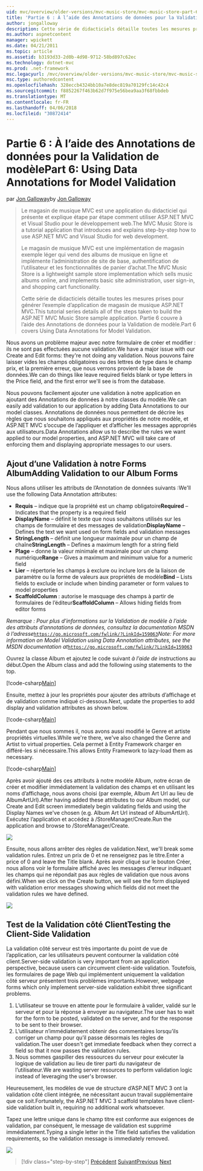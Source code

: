 ```yaml
---
uid: mvc/overview/older-versions/mvc-music-store/mvc-music-store-part-6
title: 'Partie 6 : À l’aide des Annotations de données pour la Validation de modèle | Documents Microsoft'
author: jongalloway
description: Cette série de didacticiels détaille toutes les mesures prises pour générer l’exemple d’application de magasin de musique ASP.NET MVC. Partie 6 traite à l’aide des Annotations de données pour le modèle V...
ms.author: aspnetcontent
manager: wpickett
ms.date: 04/21/2011
ms.topic: article
ms.assetid: b3193d33-2d0b-4d98-9712-58bd897c62ec
ms.technology: dotnet-mvc
ms.prod: .net-framework
msc.legacyurl: /mvc/overview/older-versions/mvc-music-store/mvc-music-store-part-6
msc.type: authoredcontent
ms.openlocfilehash: 328eccb4324bb10a7e8dec819a70129fc14c42c4
ms.sourcegitcommit: f8852267f463b62d7f975e56bea9aa3f68fbbdeb
ms.translationtype: MT
ms.contentlocale: fr-FR
ms.lasthandoff: 04/06/2018
ms.locfileid: "30872414"
---
```

<a name="part-6-using-data-annotations-for-model-validation"></a><span data-ttu-id="85c35-104">Partie 6 : À l’aide des Annotations de données pour la Validation de modèle</span><span class="sxs-lookup"><span data-stu-id="85c35-104">Part 6: Using Data Annotations for Model Validation</span></span>
====================
<span data-ttu-id="85c35-105">par [Jon Galloway](https://github.com/jongalloway)</span><span class="sxs-lookup"><span data-stu-id="85c35-105">by [Jon Galloway](https://github.com/jongalloway)</span></span>

> <span data-ttu-id="85c35-106">Le magasin de musique MVC est une application du didacticiel qui présente et explique étape par étape comment utiliser ASP.NET MVC et Visual Studio pour le développement web.</span><span class="sxs-lookup"><span data-stu-id="85c35-106">The MVC Music Store is a tutorial application that introduces and explains step-by-step how to use ASP.NET MVC and Visual Studio for web development.</span></span>  
>   
> <span data-ttu-id="85c35-107">Le magasin de musique MVC est une implémentation de magasin exemple léger qui vend des albums de musique en ligne et implémente l’administration de site de base, authentification de l’utilisateur et les fonctionnalités de panier d’achat.</span><span class="sxs-lookup"><span data-stu-id="85c35-107">The MVC Music Store is a lightweight sample store implementation which sells music albums online, and implements basic site administration, user sign-in, and shopping cart functionality.</span></span>  
>   
> <span data-ttu-id="85c35-108">Cette série de didacticiels détaille toutes les mesures prises pour générer l’exemple d’application de magasin de musique ASP.NET MVC.</span><span class="sxs-lookup"><span data-stu-id="85c35-108">This tutorial series details all of the steps taken to build the ASP.NET MVC Music Store sample application.</span></span> <span data-ttu-id="85c35-109">Partie 6 couvre à l’aide des Annotations de données pour la Validation de modèle.</span><span class="sxs-lookup"><span data-stu-id="85c35-109">Part 6 covers Using Data Annotations for Model Validation.</span></span>


<span data-ttu-id="85c35-110">Nous avons un problème majeur avec notre formulaire de créer et modifier : ils ne sont pas effectuées aucune validation.</span><span class="sxs-lookup"><span data-stu-id="85c35-110">We have a major issue with our Create and Edit forms: they're not doing any validation.</span></span> <span data-ttu-id="85c35-111">Nous pouvons faire laisser vides les champs obligatoires ou des lettres de type dans le champ prix, et la première erreur, que nous verrons provient de la base de données.</span><span class="sxs-lookup"><span data-stu-id="85c35-111">We can do things like leave required fields blank or type letters in the Price field, and the first error we'll see is from the database.</span></span>

<span data-ttu-id="85c35-112">Nous pouvons facilement ajouter une validation à notre application en ajoutant des Annotations de données à notre classes du modèle.</span><span class="sxs-lookup"><span data-stu-id="85c35-112">We can easily add validation to our application by adding Data Annotations to our model classes.</span></span> <span data-ttu-id="85c35-113">Annotations de données nous permettent de décrire les règles que nous souhaitons appliqués aux propriétés de notre modèle, et ASP.NET MVC s’occupe de l’appliquer et d’afficher les messages appropriés aux utilisateurs.</span><span class="sxs-lookup"><span data-stu-id="85c35-113">Data Annotations allow us to describe the rules we want applied to our model properties, and ASP.NET MVC will take care of enforcing them and displaying appropriate messages to our users.</span></span>

## <a name="adding-validation-to-our-album-forms"></a><span data-ttu-id="85c35-114">Ajout d’une Validation à notre Forms Album</span><span class="sxs-lookup"><span data-stu-id="85c35-114">Adding Validation to our Album Forms</span></span>

<span data-ttu-id="85c35-115">Nous allons utiliser les attributs de l’Annotation de données suivants :</span><span class="sxs-lookup"><span data-stu-id="85c35-115">We'll use the following Data Annotation attributes:</span></span>

- <span data-ttu-id="85c35-116">**Requis** – indique que la propriété est un champ obligatoire</span><span class="sxs-lookup"><span data-stu-id="85c35-116">**Required** – Indicates that the property is a required field</span></span>
- <span data-ttu-id="85c35-117">**DisplayName** – définit le texte que nous souhaitons utilisés sur les champs de formulaire et des messages de validation</span><span class="sxs-lookup"><span data-stu-id="85c35-117">**DisplayName** – Defines the text we want used on form fields and validation messages</span></span>
- <span data-ttu-id="85c35-118">**StringLength** – définit une longueur maximale pour un champ de chaîne</span><span class="sxs-lookup"><span data-stu-id="85c35-118">**StringLength** – Defines a maximum length for a string field</span></span>
- <span data-ttu-id="85c35-119">**Plage** – donne la valeur minimale et maximale pour un champ numérique</span><span class="sxs-lookup"><span data-stu-id="85c35-119">**Range** – Gives a maximum and minimum value for a numeric field</span></span>
- <span data-ttu-id="85c35-120">**Lier** – répertorie les champs à exclure ou inclure lors de la liaison de paramètre ou la forme de valeurs aux propriétés de modèle</span><span class="sxs-lookup"><span data-stu-id="85c35-120">**Bind** – Lists fields to exclude or include when binding parameter or form values to model properties</span></span>
- <span data-ttu-id="85c35-121">**ScaffoldColumn** : autorise le masquage des champs à partir de formulaires de l’éditeur</span><span class="sxs-lookup"><span data-stu-id="85c35-121">**ScaffoldColumn** – Allows hiding fields from editor forms</span></span>

<span data-ttu-id="85c35-122">*Remarque : Pour plus d’informations sur la Validation de modèle à l’aide des attributs d’annotations de données, consultez la documentation MSDN à l’adresse*[`https://go.microsoft.com/fwlink/?LinkId=159063`](https://go.microsoft.com/fwlink/?LinkId=159063)</span><span class="sxs-lookup"><span data-stu-id="85c35-122">*Note: For more information on Model Validation using Data Annotation attributes, see the MSDN documentation at*[`https://go.microsoft.com/fwlink/?LinkId=159063`](https://go.microsoft.com/fwlink/?LinkId=159063)</span></span>

<span data-ttu-id="85c35-123">Ouvrez la classe Album et ajoutez le code suivant *à l’aide de* instructions au début.</span><span class="sxs-lookup"><span data-stu-id="85c35-123">Open the Album class and add the following *using* statements to the top.</span></span>

[!code-csharp[Main](mvc-music-store-part-6/samples/sample1.cs)]

<span data-ttu-id="85c35-124">Ensuite, mettez à jour les propriétés pour ajouter des attributs d’affichage et de validation comme indiqué ci-dessous.</span><span class="sxs-lookup"><span data-stu-id="85c35-124">Next, update the properties to add display and validation attributes as shown below.</span></span>

[!code-csharp[Main](mvc-music-store-part-6/samples/sample2.cs)]

<span data-ttu-id="85c35-125">Pendant que nous sommes il, nous avons aussi modifié le Genre et artiste propriétés virtuelles.</span><span class="sxs-lookup"><span data-stu-id="85c35-125">While we're there, we've also changed the Genre and Artist to virtual properties.</span></span> <span data-ttu-id="85c35-126">Cela permet à Entity Framework charger en différé-les si nécessaire.</span><span class="sxs-lookup"><span data-stu-id="85c35-126">This allows Entity Framework to lazy-load them as necessary.</span></span>

[!code-csharp[Main](mvc-music-store-part-6/samples/sample3.cs)]

<span data-ttu-id="85c35-127">Après avoir ajouté des ces attributs à notre modèle Album, notre écran de créer et modifier immédiatement la validation des champs et en utilisant les noms d’affichage, nous avons choisi (par exemple, Album Art Url au lieu de AlbumArtUrl).</span><span class="sxs-lookup"><span data-stu-id="85c35-127">After having added these attributes to our Album model, our Create and Edit screen immediately begin validating fields and using the Display Names we've chosen (e.g. Album Art Url instead of AlbumArtUrl).</span></span> <span data-ttu-id="85c35-128">Exécutez l’application et accédez à /StoreManager/Create.</span><span class="sxs-lookup"><span data-stu-id="85c35-128">Run the application and browse to /StoreManager/Create.</span></span>

![](mvc-music-store-part-6/_static/image1.png)

<span data-ttu-id="85c35-129">Ensuite, nous allons arrêter des règles de validation.</span><span class="sxs-lookup"><span data-stu-id="85c35-129">Next, we'll break some validation rules.</span></span> <span data-ttu-id="85c35-130">Entrez un prix de 0 et ne renseignez pas le titre.</span><span class="sxs-lookup"><span data-stu-id="85c35-130">Enter a price of 0 and leave the Title blank.</span></span> <span data-ttu-id="85c35-131">Après avoir cliqué sur le bouton Créer, nous allons voir le formulaire affiché avec les messages d’erreur indiquant les champs qui ne répondait pas aux règles de validation que nous avons défini.</span><span class="sxs-lookup"><span data-stu-id="85c35-131">When we click on the Create button, we will see the form displayed with validation error messages showing which fields did not meet the validation rules we have defined.</span></span>

![](mvc-music-store-part-6/_static/image2.png)

## <a name="testing-the-client-side-validation"></a><span data-ttu-id="85c35-132">Test de la Validation côté Client</span><span class="sxs-lookup"><span data-stu-id="85c35-132">Testing the Client-Side Validation</span></span>

<span data-ttu-id="85c35-133">La validation côté serveur est très importante du point de vue de l’application, car les utilisateurs peuvent contourner la validation côté client.</span><span class="sxs-lookup"><span data-stu-id="85c35-133">Server-side validation is very important from an application perspective, because users can circumvent client-side validation.</span></span> <span data-ttu-id="85c35-134">Toutefois, les formulaires de page Web qui implémentent uniquement la validation côté serveur présentent trois problèmes importants.</span><span class="sxs-lookup"><span data-stu-id="85c35-134">However, webpage forms which only implement server-side validation exhibit three significant problems.</span></span>

1. <span data-ttu-id="85c35-135">L’utilisateur se trouve en attente pour le formulaire à valider, validé sur le serveur et pour la réponse à envoyer au navigateur.</span><span class="sxs-lookup"><span data-stu-id="85c35-135">The user has to wait for the form to be posted, validated on the server, and for the response to be sent to their browser.</span></span>
2. <span data-ttu-id="85c35-136">L’utilisateur n’immédiatement obtenir des commentaires lorsqu’ils corriger un champ pour qu’il passe désormais les règles de validation.</span><span class="sxs-lookup"><span data-stu-id="85c35-136">The user doesn't get immediate feedback when they correct a field so that it now passes the validation rules.</span></span>
3. <span data-ttu-id="85c35-137">Nous sommes gaspiller des ressources du serveur pour exécuter la logique de validation au lieu de tirer parti du navigateur de l’utilisateur.</span><span class="sxs-lookup"><span data-stu-id="85c35-137">We are wasting server resources to perform validation logic instead of leveraging the user's browser.</span></span>

<span data-ttu-id="85c35-138">Heureusement, les modèles de vue de structure d’ASP.NET MVC 3 ont la validation côté client intégrée, ne nécessitant aucun travail supplémentaire que ce soit.</span><span class="sxs-lookup"><span data-stu-id="85c35-138">Fortunately, the ASP.NET MVC 3 scaffold templates have client-side validation built in, requiring no additional work whatsoever.</span></span>

<span data-ttu-id="85c35-139">Tapez une lettre unique dans le champ titre est conforme aux exigences de validation, par conséquent, le message de validation est supprimé immédiatement.</span><span class="sxs-lookup"><span data-stu-id="85c35-139">Typing a single letter in the Title field satisfies the validation requirements, so the validation message is immediately removed.</span></span>

![](mvc-music-store-part-6/_static/image3.png)


> [!div class="step-by-step"]
> <span data-ttu-id="85c35-140">[Précédent](mvc-music-store-part-5.md)
> [Suivant](mvc-music-store-part-7.md)</span><span class="sxs-lookup"><span data-stu-id="85c35-140">[Previous](mvc-music-store-part-5.md)
[Next](mvc-music-store-part-7.md)</span></span>
